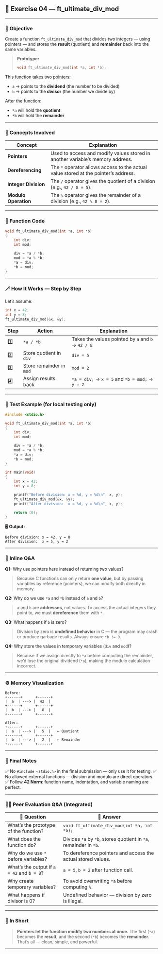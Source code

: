 ## 🧩 **Exercise 04 — ft_ultimate_div_mod**

---

### 📘 **Objective**

Create a function `ft_ultimate_div_mod` that divides two integers — using pointers — and stores the **result** (quotient) and **remainder** back into the same variables.

> **Prototype:**
>
> ```c
> void ft_ultimate_div_mod(int *a, int *b);
> ```

This function takes two pointers:

* `a` → points to the **dividend** (the number to be divided)
* `b` → points to the **divisor** (the number we divide by)

After the function:

* `*a` will hold the **quotient**
* `*b` will hold the **remainder**

---

### 🧠 **Concepts Involved**

| Concept              | Explanation                                                                         |
| -------------------- | ----------------------------------------------------------------------------------- |
| **Pointers**         | Used to access and modify values stored in another variable’s memory address.       |
| **Dereferencing**    | The `*` operator allows access to the actual value stored at the pointer’s address. |
| **Integer Division** | The `/` operator gives the quotient of a division (e.g., `42 / 8 = 5`).             |
| **Modulo Operation** | The `%` operator gives the remainder of a division (e.g., `42 % 8 = 2`).            |

---

### 🧱 **Function Code**

```c
void ft_ultimate_div_mod(int *a, int *b)
{
    int div;
    int mod;

    div = *a / *b;
    mod = *a % *b;
    *a = div;
    *b = mod;
}
```

---

### 🪄 **How It Works — Step by Step**

Let’s assume:

```c
int x = 42;
int y = 8;
ft_ultimate_div_mod(&x, &y);
```

| Step | Action                   | Explanation                                        |
| ---- | ------------------------ | -------------------------------------------------- |
| 1️⃣  | `*a / *b`                | Takes the values pointed by `a` and `b` → `42 / 8` |
| 2️⃣  | Store quotient in `div`  | `div = 5`                                          |
| 3️⃣  | Store remainder in `mod` | `mod = 2`                                          |
| 4️⃣  | Assign results back      | `*a = div;` → `x = 5` and `*b = mod;` → `y = 2`    |

---

### 🧪 **Test Example (for local testing only)**

```c
#include <stdio.h>

void ft_ultimate_div_mod(int *a, int *b)
{
    int div;
    int mod;

    div = *a / *b;
    mod = *a % *b;
    *a = div;
    *b = mod;
}

int main(void)
{
    int x = 42;
    int y = 8;

    printf("Before division: x = %d, y = %d\n", x, y);
    ft_ultimate_div_mod(&x, &y);
    printf("After division:  x = %d, y = %d\n", x, y);

    return (0);
}
```

🖥️ **Output:**

```
Before division: x = 42, y = 8
After division:  x = 5, y = 2
```

---

### 💬 **Inline Q&A**

**Q1:** Why use pointers here instead of returning two values?

> Because C functions can only return **one value**, but by passing variables by reference (pointers), we can modify both directly in memory.

**Q2:** Why do we use `*a` and `*b` instead of `a` and `b`?

> `a` and `b` are **addresses**, not values. To access the actual integers they point to, we must **dereference** them with `*`.

**Q3:** What happens if `b` is zero?

> Division by zero is **undefined behavior** in C — the program may crash or produce garbage results. Always ensure `*b != 0`.

**Q4:** Why store the values in temporary variables (`div` and `mod`)?

> Because if we assign directly to `*a` before computing the remainder, we’d lose the original dividend (`*a`), making the modulo calculation incorrect.

---

### ⚙️ **Memory Visualization**

```
Before:
+------+      +------+
|  a  | ---> |  42  |
+------+      +------+
|  b  | ---> |   8  |
+------+      +------+

After:
+------+      +------+
|  a  | ---> |   5  |   ← Quotient
+------+      +------+
|  b  | ---> |   2  |   ← Remainder
+------+      +------+
```

---

### 🧾 **Final Notes**

✅ No `#include <stdio.h>` in the final submission — only use it for testing.
✅ No allowed external functions — division and modulo are direct operators.
✅ Follow **42 Norm**: function name, indentation, and variable naming are perfect.

---

### 🧑‍⚖️ **Peer Evaluation Q&A (Integrated)**

| 🔹 Question                                | 💬 Answer                                                         |
| ------------------------------------------ | ----------------------------------------------------------------- |
| What’s the prototype of the function?      | `void ft_ultimate_div_mod(int *a, int *b);`                       |
| What does the function do?                 | Divides `*a` by `*b`, stores quotient in `*a`, remainder in `*b`. |
| Why do we use `*` before variables?        | To dereference pointers and access the actual stored values.      |
| What’s the output if `a = 42` and `b = 8`? | `a = 5`, `b = 2` after function call.                             |
| Why create temporary variables?            | To avoid overwriting `*a` before computing `%`.                   |
| What happens if divisor is 0?              | Undefined behavior — division by zero is illegal.                 |

---

### 🧠 **In Short**

> **Pointers let the function modify two numbers at once.**
> The first (`*a`) becomes the **result**, and the second (`*b`) becomes the **remainder**.
> That’s all — clean, simple, and powerful.

---

